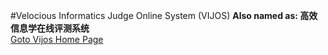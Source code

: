 #Velocious Informatics Judge Online System (VIJOS)
**Also named as: 高效信息学在线评测系统**  
[Goto Vijos Home Page](https://vijos.org/ "Vijos - Home")  
